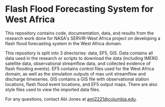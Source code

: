 # Flash Flood Forecasting System for West Africa

This repository contains code, documentation, data, and results from the research work done for NASA's SERVIR-West Africa project on developing a flash flood forecasting system in the West Africa domain.

This repository is split into 3 directories: data, EF5, GIS. 
Data contains all data used in the research or scripts to download the data (including IMERG satellite data, observational streamflow data, and collected evidence of flash flooding events). 
EF5 contains control files used for the West Africa domain, as well as the simulation outputs of max unit streamflow and discharge timeseries. 
GIS contains a GIS file with observational station locations, flash flood event locations, and EF5 output maps. There are also style files used to view the imported data files. 

For any questions, contact Abi Jones at amj2221@columbia.edu. 
